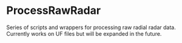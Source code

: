 # ProcessRawRadar
Series of scripts and wrappers for processing raw radial radar data. Currently works on UF files but will be expanded in the future.
